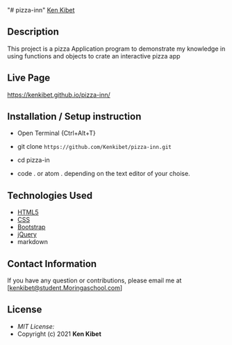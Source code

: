 "# pizza-inn" 
[Ken Kibet](https://github.com/Kenkibet)

## Description

This project is a pizza Application program to demonstrate my knowledge in using functions and objects to crate an interactive pizza app 


## Live Page 
https://kenkibet.github.io/pizza-inn/


## Installation / Setup instruction
* Open Terminal {Ctrl+Alt+T}

* git clone ```https://github.com/Kenkibet/pizza-inn.git```

* cd pizza-in

* code . or atom . depending on the text editor of your choise.

## Technologies Used

* [HTML5](https://github.com/topics/html5)
* [CSS](https://github.com/topics/css3)
* [Bootstrap](https://github.com/topics/bootstrap)
* [jQuery](https://github.com/topics/javascript)
* markdown

## Contact Information 

If you have any question or contributions, please email me at [kenkibet@student.Moringaschool.com]

## License
* *MIT License:*
* Copyright (c) 2021 **Ken Kibet**
